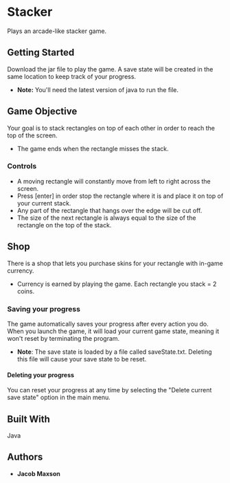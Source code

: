 # Stacker

Plays an arcade-like stacker game.

## Getting Started

Download the jar file to play the game. A save state will be created in the same location to keep track of your progress.

* **Note:** You'll need the latest version of java to run the file. 

## Game Objective

Your goal is to stack rectangles on top of each other in order to reach the top of the screen.
* The game ends when the rectangle misses the stack.

### Controls

* A moving rectangle will constantly move from left to right across the screen.
* Press [enter] in order stop the rectangle where it is and place it on top of your current stack.
* Any part of the rectangle that hangs over the edge will be cut off.
* The size of the next rectangle is always equal to the size of the rectangle on the top of the stack.

## Shop

There is a shop that lets you purchase skins for your rectangle with in-game currency.
* Currency is earned by playing the game. Each rectangle you stack = 2 coins.

### Saving your progress

The game automatically saves your progress after every action you do.
When you launch the game, it will load your current game state, meaning it won't reset by terminating the program.

* **Note**: The save state is loaded by a file called saveState.txt. Deleting this file will cause your save state to be reset.

#### Deleting your progress

You can reset your progress at any time by selecting the "Delete current save state" option in the main menu.

## Built With

Java

## Authors
* **Jacob Maxson**
